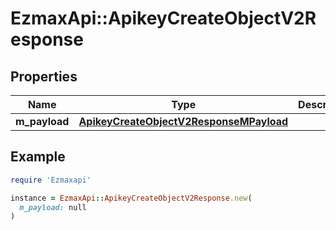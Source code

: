 # EzmaxApi::ApikeyCreateObjectV2Response

## Properties

| Name | Type | Description | Notes |
| ---- | ---- | ----------- | ----- |
| **m_payload** | [**ApikeyCreateObjectV2ResponseMPayload**](ApikeyCreateObjectV2ResponseMPayload.md) |  |  |

## Example

```ruby
require 'Ezmaxapi'

instance = EzmaxApi::ApikeyCreateObjectV2Response.new(
  m_payload: null
)
```

